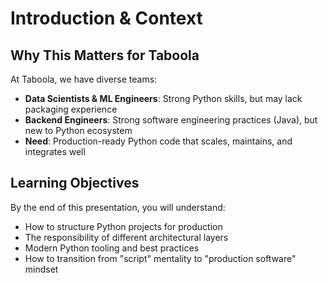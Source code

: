 # Introduction & Context

## Why This Matters for Taboola

At Taboola, we have diverse teams:
- **Data Scientists & ML Engineers**: Strong Python skills, but may lack packaging experience
- **Backend Engineers**: Strong software engineering practices (Java), but new to Python ecosystem
- **Need**: Production-ready Python code that scales, maintains, and integrates well

## Learning Objectives

By the end of this presentation, you will understand:
- How to structure Python projects for production
- The responsibility of different architectural layers
- Modern Python tooling and best practices
- How to transition from "script" mentality to "production software" mindset